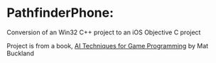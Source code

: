 # PathfinderPhone:
Conversion of an Win32 C++ project to an iOS Objective C project 

Project is from a book, [AI Techniques for Game Programming](https://www.amazon.com/Techniques-Programming-Premier-Press-Development/dp/193184108X) by Mat Buckland
